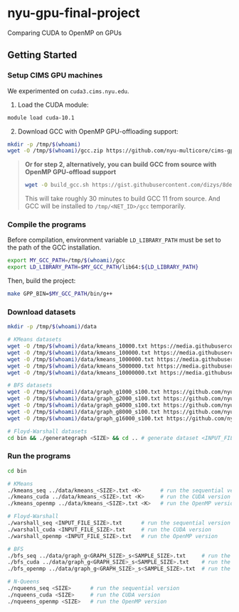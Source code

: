 # nyu-gpu-final-project

Comparing CUDA to OpenMP on GPUs

## Getting Started

### Setup CIMS GPU machines

We experimented on `cuda3.cims.nyu.edu`.

1. Load the CUDA module:

```bash
module load cuda-10.1
```

2. Download GCC with OpenMP GPU-offloading support:

```bash
mkdir -p /tmp/$(whoami)
wget -O /tmp/$(whoami)/gcc.zip https://github.com/nyu-multicore/cims-gpu/releases/download/gcc/gcc-11.3.1_cims_gpu_offload_22112501.zip && unzip /tmp/$(whoami)/gcc.zip -d /tmp/$(whoami) && rm -f /tmp/$(whoami)/gcc.zip
```

> **Or for step 2, alternatively, you can build GCC from source with OpenMP GPU-offload support**
>
> ```bash
> wget -O build_gcc.sh https://gist.githubusercontent.com/dizys/8dedbe94439b91d759b6c1e6e316d542/raw/3ddbd8def8cc5bc7ce42549317820df16daf9e96/build_gcc_with_offload.sh && sh build_gcc.sh && rm -f build_gcc.sh
> ```
>
> This will take roughly 30 minutes to build GCC 11 from source. And GCC will be installed to `/tmp/<NET_ID>/gcc` temporarily.

### Compile the programs

Before compilation, environment variable `LD_LIBRARY_PATH` must be set to the path of the GCC installation.

```bash
export MY_GCC_PATH=/tmp/$(whoami)/gcc
export LD_LIBRARY_PATH=$MY_GCC_PATH/lib64:${LD_LIBRARY_PATH}
```

Then, build the project:

```bash
make GPP_BIN=$MY_GCC_PATH/bin/g++
```

### Download datasets

```bash
mkdir -p /tmp/$(whoami)/data

# KMeans datasets
wget -O /tmp/$(whoami)/data/kmeans_10000.txt https://media.githubusercontent.com/media/nyu-multicore/k-means/main/data/dataset-10000.txt
wget -O /tmp/$(whoami)/data/kmeans_100000.txt https://media.githubusercontent.com/media/nyu-multicore/k-means/main/data/dataset-100000.txt
wget -O /tmp/$(whoami)/data/kmeans_1000000.txt https://media.githubusercontent.com/media/nyu-multicore/k-means/main/data/dataset-1000000.txt
wget -O /tmp/$(whoami)/data/kmeans_5000000.txt https://media.githubusercontent.com/media/nyu-multicore/k-means/main/data/dataset-5000000.txt
wget -O /tmp/$(whoami)/data/kmeans_10000000.txt https://media.githubusercontent.com/media/nyu-multicore/k-means/main/data/dataset-10000000.txt

# BFS datasets
wget -O /tmp/$(whoami)/data/graph_g1000_s100.txt https://github.com/nyu-multicore/cims-gpu/releases/download/bfs-data/graph_g1000_s100.txt
wget -O /tmp/$(whoami)/data/graph_g2000_s100.txt https://github.com/nyu-multicore/cims-gpu/releases/download/bfs-data/graph_g2000_s100.txt
wget -O /tmp/$(whoami)/data/graph_g4000_s100.txt https://github.com/nyu-multicore/cims-gpu/releases/download/bfs-data/graph_g4000_s100.txt
wget -O /tmp/$(whoami)/data/graph_g8000_s100.txt https://github.com/nyu-multicore/cims-gpu/releases/download/bfs-data/graph_g8000_s100.txt
wget -O /tmp/$(whoami)/data/graph_g16000_s100.txt https://github.com/nyu-multicore/cims-gpu/releases/download/bfs-data/graph_g16000_s100.txt

# Floyd-Warshall datasets
cd bin && ./generategraph <SIZE> && cd .. # generate dataset <INPUT_FILE_SIZE>.txt
```

### Run the programs

```bash
cd bin

# KMeans
./kmeans_seq ../data/kmeans_<SIZE>.txt <K>      # run the sequential version
./kmeans_cuda ../data/kmeans_<SIZE>.txt <K>     # run the CUDA version
./kmeans_openmp ../data/kmeans_<SIZE>.txt <K>   # run the OpenMP version

# Floyd-Warshall
./warshall_seq <INPUT_FILE_SIZE>.txt      # run the sequential version
./warshall_cuda <INPUT_FILE_SIZE>.txt     # run the CUDA version
./warshall_openmp <INPUT_FILE_SIZE>.txt   # run the OpenMP version

# BFS
./bfs_seq ../data/graph_g<GRAPH_SIZE>_s<SAMPLE_SIZE>.txt     # run the sequential version
./bfs_cuda ../data/graph_g<GRAPH_SIZE>_s<SAMPLE_SIZE>.txt    # run the CUDA version
./bfs_openmp ../data/graph_g<GRAPH_SIZE>_s<SAMPLE_SIZE>.txt  # run the OpenMP version

# N-Queens
./nqueens_seq <SIZE>      # run the sequential version
./nqueens_cuda <SIZE>     # run the CUDA version
./nqueens_openmp <SIZE>   # run the OpenMP version
```
